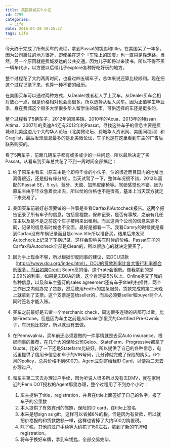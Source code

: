 ```yaml
---
title: 美国费城买车小记
id: 2799
categories:
  - Life
date: 2016-04-28 19:25:37
tags: Life
---
```


今天终于完成了所有买车的流程，拿到Passat的钥匙和title。在美国呆了一年多，因为公司离住的地方很近，即使呆在这个『车轮上的国度』也一直只是靠走路。当然，另一个原因就是费城发达的公共交通。因为儿子即将过来读书，所以不得不买一辆车代步，以方便以后带儿子explore各种好吃好玩的地方。

整个过程花了大约两周时间，也看过四五辆车子，总体来说还算比较顺利。现在把这个过程记录下来，也算一种不错的经历。

在美国买车可以通过两种方式，从Dealer或者私人手上买车。从Dealer买车会相对放心一点，但是价格相对也会高很多。所以选择从私人买车。因为正值学生毕业季，身在费城这个很多大学很多华人留学生的城市，可供选择的车还是挺多的。

整个过程看了5辆车子，2012年的凯美瑞、2010年的Acua、2013年的Nissan Altima、2007年的奥迪A4还有2012年的Passat。寻找这些车子的信息主要是费城和北美这边几个大的华人论坛（北美微论坛、费城华人资讯网、美国同程网）和Craglist，最后发现信息最多的是北美微论坛，车子也是在这里看到车主的广告后联系购买的。

看了5两车子，前面几辆车子都有或多或少的一些问题。所以最后决定了买Passat。从看车到买车总共花了不到一周时间全部搞定：

1.  约了原车主看车（原车主是个即将毕业的小伙子，住的很近而且国内的地址也离得很近，还是挺有缘分的）。当天试驾了一下，整体车况很不错，2012年高配的Passat SE，5 cyl，蓝牙、天窗、加热皮座椅等。驾驶感觉也不错。因为原车主由于毕业急着卖出去，所以给的价格也不是很高，基本上当天双方就定下来交易了。
2.  美国买车前最好必须要做的一件事是查看Carfax和Autocheck报告。这两个报告记录了所有车子的信息，包括里程数，保养记录，是否有事故，之前有几任车主以及是不是之前这个车子被用来出租用。而且这两个公司的信息来源不同，记录的信息有时候也不全面，最好是都看一下。我看Camry的时候就是看到Carfax没有车祸记录而且是clean title所以准备买，结果后来发现Autocheck上记录了车祸记录，这样会影响买车时候的价格。Passat车子的Carfax和Autocheck全部是Clean的，所以很放心的就决定要买了。
3.  因为手上现金不够，所以根据印度同事的建议，去DCU贷款（https://www.dcu.org/index.html）。DCU的贷款利率比各大银行利率都会低很多，而且如果Credit Score高的话，这个rate会很低。像我拿到的是2.99%的利率，如果是去BOA的话，这个肯定要5%以上。Online提交了我的各种信息，以及和车主签订的sales agreement还有车子title的扫描件，两个工作日之内就办完了贷款，然后使用FedEx的加急服务，贷款完成的第二天晚上就拿到了支票。这个支票是签给seller的，而且必须要seller和buyer两个人同时签名才能入账。
4.  买车之前最好是去做一个merchanic check，周边很多连锁的店都可以做，比如Firestone。但是因为车主之前是从Dealer那里买的Certified Pre-Own车子，车况也比较好，所以就没有去做。
5.  在Pennsvalnia，买车前还必须要做的一件事情就是去买Auto insurance。根据同事的推荐，在几个大的保险公司Geico、StateFarm、Progressive都拿了Quote。比较了一下还是Statefarm比较好。所以提供了自己的各种信息，电话里提供了信用卡信息和车子的VIN号码，几分钟就完成了保险的购买。6个月的policy，总共价格不到600刀。Agent立刻寄给我ID Card，以便第二天去办理过户。
6.  和车主第二天去办理过户手续，因为听说人很多所以没有去DMV，就在家附近的Penn DOT授权的Agent那里办理，整个过程用了不到办个小时：

    1.  车主提供了title，registration，并且在title上面签好了自己的名字，报了车子的公里数
    2.  本人提供了有效宾州的驾照，保险的ID card，在title上签名
    3.  本来是想sign as gift，这样可以省掉8%的税。但是因为有贷款，所以就把价格报的和贷款数额一样，这样也省掉了大约500刀购置税。
    4.  除了税，其他的过户手续等大约花了150左右，拿到了新的车牌和registration。
    5.  将车子换好车牌，拿到车钥匙，全部交易完毕。
&nbsp;

&nbsp;